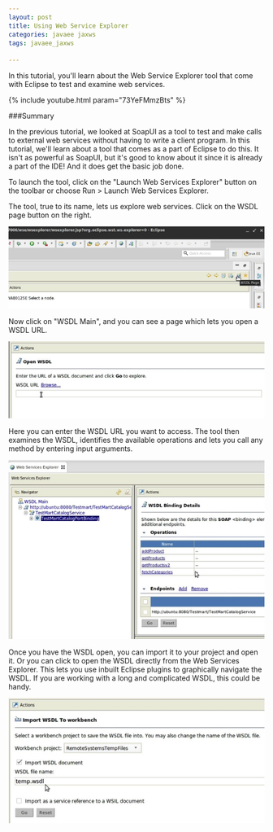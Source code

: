 ```yaml
---           
layout: post
title: Using Web Service Explorer
categories: javaee jaxws
tags: javaee_jaxws

---
```


In this tutorial, you'll learn about the Web Service Explorer tool that come with Eclipse to test and examine web services. 

{% include youtube.html param="73YeFMmzBts" %}

###Summary

In the previous tutorial, we looked at SoapUI as a tool to test and make calls to external web services without having to write a client program. In this tutorial, we'll learn about a tool that comes as a part of Eclipse to do this. It isn't as powerful as SoapUI, but it's good to know about it since it is already a part of the IDE! And it does get the basic job done.

To launch the tool, click on the "Launch Web Services Explorer" button on the toolbar or choose Run > Launch Web Services Explorer. 

The tool, true to its name, lets us explore web services. Click on the WSDL page button on the right.

<img class="img-responsive" src="/img/courses/javaee/jaxws/01-wsexp.jpg" />

Now click on "WSDL Main", and you can see a page which lets you open a WSDL URL.

<img class="img-responsive" src="/img/courses/javaee/jaxws/02-wsexp.jpg" />

Here you can enter the WSDL URL you want to access. The tool then examines the WSDL, identifies the available operations and lets you call any method by entering input arguments.

<img class="img-responsive" src="/img/courses/javaee/jaxws/03-wsexp.jpg" />

Once you have the WSDL open, you can import it to your project and open it. Or you can click to open the WSDL directly from the Web Services Explorer. This lets you use inbuilt Eclipse plugins to graphically navigate the WSDL. If you are working with a long and complicated WSDL, this could be handy.

<img class="img-responsive" src="/img/courses/javaee/jaxws/04-wsexp.jpg" />